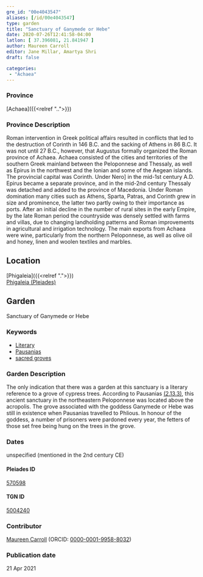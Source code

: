 ```yaml
---
gre_id: "00e4043547"
aliases: [/id/00e4043547]
type: garden
title: "Sanctuary of Ganymede or Hebe"
date: 2020-07-26T12:41:58-04:00
latlon: [ 37.396081, 21.841947 ]
author: Maureen Carroll
editor: Jane Millar, Amartya Shri
draft: false

categories:
 - "Achaea"
---
```


### Province

[Achaea]({{<relref "..">}})

### Province Description

Roman intervention in Greek political affairs resulted in conflicts that led to the destruction of Corinth in 146 B.C. and the sacking of Athens in 86 B.C. It was not until 27 B.C., however, that Augustus formally organized the Roman province of Achaea. Achaea consisted of the cities and territories of the southern Greek mainland between the Peloponnese and Thessaly, as well as Epirus in the northwest and the Ionian and some of the Aegean islands.
The provincial capital was Corinth. Under Nero] in the mid-1st century A.D. Epirus became a separate province, and in the mid-2nd century Thessaly was detached and added to the province of Macedonia. Under Roman domination many cities such as Athens, Sparta, Patras, and Corinth grew in size and prominence, the latter two partly owing to their importance as ports.  After an initial decline in the number of rural sites in the early Empire, by the late Roman period the countryside was densely settled with farms and villas, due to changing landholding patterns and Roman improvements in agricultural and irrigation technology. The main exports from Achaea were wine, particularly from the northern Peloponnese, as well as olive oil and honey, linen and woolen textiles and marbles.

## Location

[Phigaleia]({{<relref ".">}}) \
[Phigaleia (Pleiades)](https://pleiades.stoa.org/places/570598)

<!--### Location Description-->

<!-- LEAVE THIS BLANK FOR NOW

## Sublocation

located above the acropolis

### Sublocation Description-->

<!-- DESCRIPTION -->

## Garden

Sanctuary of Ganymede or Hebe

### Keywords

- [Literary](#)
- [Pausanias](https://catalog.perseus.org/cite-collections/authors/urn:cite:perseus:author.1054.1)
-	[sacred groves](http://vocab.getty.edu/page/aat/300251876)

### Garden Description

The only indication that there was a garden at this sanctuary is a literary reference to a grove of cypress trees.  According to Pausanias [(2.13.3)](http://data.perseus.org/citations/urn:cts:greekLit:tlg0525.tlg001.perseus-eng1:2.13), this ancient sanctuary in the northeastern Peloponnese was located above the acropolis.  The grove associated with the goddess Ganymede or Hebe was still in existence when Pausanias travelled to Phlious.  In honour of the goddess, a number of prisoners were pardoned every year, the fetters of those set free being hung on the trees in the grove.

<!--### Maps-->

<!--

NEW WAY ↓↓↓↓
{{< image src="image_name.ext" alt="ALT_TEXT" title="CAPTION" >}}

### Plans

NEW WAY ↓↓↓↓
{{< image src="image_name.ext" alt="ALT_TEXT" title="CAPTION" >}}
-->

<!--### Images

NEW WAY ↓↓↓↓
{{< image src="image_name.ext" alt="ALT_TEXT" title="CAPTION" >}}
-->

### Dates

unspecified (mentioned in the 2nd century CE)

<!--
### Bibliography

- BIB_ENTRY [(worldcat)](WORLDCAT_LINK_URL)
-->

<!--#### Periodo ID-->

<!-- [PERIODO_ID](https://pleiades.stoa.org/places/PLEIADES_ID) -->

#### Pleiades ID

[570598](https://pleiades.stoa.org/places/570598)

#### TGN ID

[5004240](http://vocab.getty.edu/page/tgn/5004240)

### Contributor

[Maureen Carroll](link) (ORCID: [0000-0001-9958-8032](https://orcid.org/0000-0001-9958-8032))

### Publication date


21 Apr 2021

<!--### Related articles-->

<!-- Links to other related articles. Leave blank for now -->